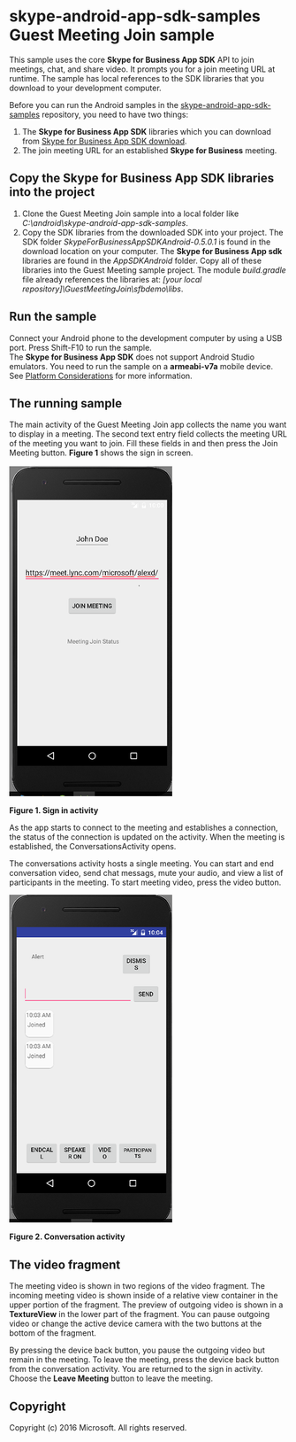 # skype-android-app-sdk-samples Guest Meeting Join sample

This sample uses the core **Skype for Business App SDK** API to
join meetings, chat, and share video. It prompts you for a join meeting URL at runtime. The sample has local references to the SDK libraries that you download to 
your development computer. 

Before you can run the Android samples in the [skype-android-app-sdk-samples](https://github.com/OfficeDev/skype-android-app-sdk-samples) repository, 
you need to have two things:

1. The **Skype for Business App SDK** libraries which you can download from [Skype for Business App SDK download](http://aka.ms/sfbappsdkdownload_android). 
2. The join meeting URL for an established **Skype for Business** meeting.



## Copy the Skype for Business App SDK libraries into the project
 
1. Clone the Guest Meeting Join sample into a local folder like _C:\android\skype-android-app-sdk-samples_.
2. Copy the SDK libraries from the downloaded SDK into your project.
  The SDK folder _SkypeForBusinessAppSDKAndroid-0.5.0.1_ is found in the download location on your 
  computer. The **Skype for Business App sdk** libraries are found in the _AppSDKAndroid_ folder. 
  Copy all of these libraries into the Guest Meeting sample project. The module _build.gradle_ 
  file already references the libraries at: _[your local repository]\GuestMeetingJoin\sfbdemo\libs_. 


## Run the sample

Connect your Android phone to the development computer by using a USB port. Press Shift-F10 to run the sample.  
The **Skype for Business App SDK** does not support Android Studio emulators. You need to run the sample on a 
**armeabi-v7a** mobile device. See [Platform Considerations](https://msdn.microsoft.com/en-us/skype/appsdk/platformconsiderations) for 
more information.

## The running sample

The main activity of the Guest Meeting Join app collects the name you want to display in a meeting. The second
text entry field collects the meeting URL of the meeting you want to join. Fill these fields in and then
press the Join Meeting button. **Figure 1** shows the sign in screen.

  ![The sign in activity](images/signin.PNG)
  
  **Figure 1. Sign in activity**

As the app starts to connect to the meeting and establishes a connection, the status of the connection is 
updated on the activity. When the meeting is established, the ConversationsActivity opens. 

The conversations activity hosts a single meeting. You can start and end conversation video, send chat messags, mute your audio,
and view a list of participants in the meeting. To start meeting video, press the video button. 

![The conversation activity](images/meeting.PNG)

**Figure 2. Conversation activity**

## The video fragment

The meeting video is shown in two regions of the video fragment. The incoming meeting video is shown inside of a relative view container
in the upper portion of the fragment. The preview of outgoing video is shown in a **TextureView** in the lower part of the fragment. 
You can pause outgoing video or change the active device camera with the two buttons at the bottom of the fragment. 

By pressing the device back button, you pause the outgoing video but remain in the meeting. To leave the meeting, press the device 
back button from the conversation activity. You are returned to the sign in activity. Choose the **Leave Meeting** button to leave the
meeting.

## Copyright
Copyright (c) 2016 Microsoft. All rights reserved.

